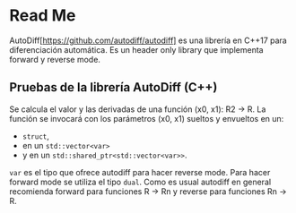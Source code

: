 # Read Me

AutoDiff[https://github.com/autodiff/autodiff] es una librería en C++17 para diferenciación automática. Es un header only library que implementa forward y reverse mode.

## Pruebas de la librería AutoDiff (C++)

Se calcula el valor y las derivadas de una función (x0, x1): R2 -> R.
La función se invocará con los parámetros (x0, x1) sueltos y envueltos en un:
- `struct`,
- en un `std::vector<var>`
- y en un `std::shared_ptr<std::vector<var>>`.

`var` es el tipo que ofrece autodiff para hacer reverse mode. Para hacer forward mode se utiliza el tipo `dual`.
Como es usual autodiff en general recomienda forward para funciones R -> Rn y reverse para funciones Rn -> R.

